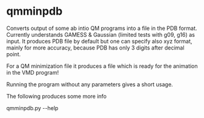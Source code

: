 # qmminpdb

Converts output of some ab intio QM programs into a file in the PDB format.
Currently understands GAMESS & Gaussian (limited tests with g09, g16) as input.  It produces PDB
file by default but one can specify also xyz format, mainly for more
accuracy, because PDB has only 3 digits after decimal point.

For a QM minimization file it produces a file which is ready for the animation
in the VMD program!

Running the program without any parameters gives a short usage.

The following produces some more info

qmminpdb.py --help 



